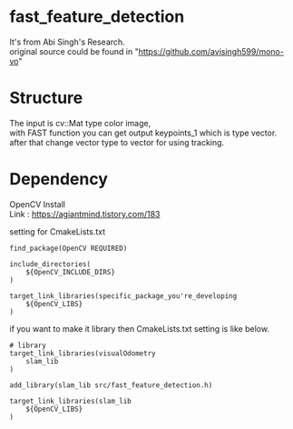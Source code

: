 # fast_feature_detection
It's from Abi Singh's Research.  
original source could be found in "https://github.com/avisingh599/mono-vo"  
  
# Structure
The input is cv::Mat type color image,  
with FAST function you can get output keypoints_1 which is type vector<KeyPoint>.  
after that change vector<KeyPoint> type to vector<Point2f> for using tracking.  

# Dependency
OpenCV Install  
Link : https://agiantmind.tistory.com/183  

setting for CmakeLists.txt  

~~~
find_package(OpenCV REQUIRED)

include_directories(
    ${OpenCV_INCLUDE_DIRS}
)

target_link_libraries(specific_package_you're_developing
    ${OpenCV_LIBS}
)
~~~

if you want to make it library then CmakeLists.txt setting is like below.  
~~~
# library
target_link_libraries(visualOdometry
    slam_lib
)

add_library(slam_lib src/fast_feature_detection.h)

target_link_libraries(slam_lib 
    ${OpenCV_LIBS}
)

~~~
